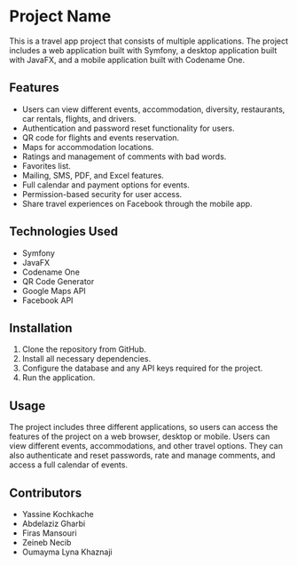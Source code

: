 # Project Name
This is a travel app project that consists of multiple applications. The project includes a web application built with Symfony, a desktop application built with JavaFX, and a mobile application built with Codename One.

## Features
- Users can view different events, accommodation, diversity, restaurants, car rentals, flights, and drivers.
- Authentication and password reset functionality for users.
- QR code for flights and events reservation.
- Maps for accommodation locations.
- Ratings and management of comments with bad words.
- Favorites list.
- Mailing, SMS, PDF, and Excel features.
- Full calendar and payment options for events.
- Permission-based security for user access.
- Share travel experiences on Facebook through the mobile app. 
## Technologies Used
- Symfony
- JavaFX
- Codename One
- QR Code Generator
- Google Maps API
- Facebook API
## Installation
1. Clone the repository from GitHub.
2. Install all necessary dependencies.
3. Configure the database and any API keys required for the project.
4. Run the application.
## Usage
The project includes three different applications, so users can access the features of the project on a web browser, desktop or mobile. Users can view different events, accommodations, and other travel options. They can also authenticate and reset passwords, rate and manage comments, and access a full calendar of events.

## Contributors
- Yassine Kochkache
- Abdelaziz Gharbi 
- Firas Mansouri 
- Zeineb Necib 
- Oumayma Lyna Khaznaji 
